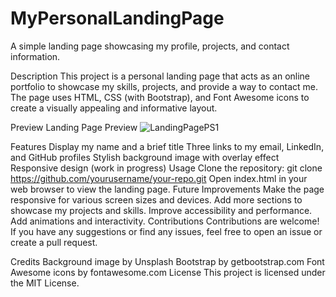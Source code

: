 # MyPersonalLandingPage

A simple landing page showcasing my profile, projects, and contact information.

Description
This project is a personal landing page that acts as an online portfolio to showcase my skills, projects, and provide a way to contact me. The page uses HTML, CSS (with Bootstrap), and Font Awesome icons to create a visually appealing and informative layout.

Preview
Landing Page Preview
![LandingPagePS1](https://github.com/Camilojmcastro/MyPersonalLandingPage/assets/116760586/aecb3a01-d163-4e4d-a794-b5d6cf4216c4)


Features
Display my name and a brief title
Three links to my email, LinkedIn, and GitHub profiles
Stylish background image with overlay effect
Responsive design (work in progress)
Usage
Clone the repository: git clone https://github.com/yourusername/your-repo.git
Open index.html in your web browser to view the landing page.
Future Improvements
Make the page responsive for various screen sizes and devices.
Add more sections to showcase my projects and skills.
Improve accessibility and performance.
Add animations and interactivity.
Contributions
Contributions are welcome! If you have any suggestions or find any issues, feel free to open an issue or create a pull request.

Credits
Background image by Unsplash
Bootstrap by getbootstrap.com
Font Awesome icons by fontawesome.com
License
This project is licensed under the MIT License.
